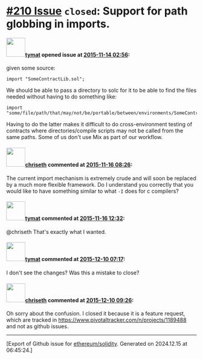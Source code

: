 # [\#210 Issue](https://github.com/ethereum/solidity/issues/210) `closed`: Support for path globbing in imports.

#### <img src="https://avatars.githubusercontent.com/u/849457?u=adbf703b6ca812fb2ef80d46bbb446af7d084072&v=4" width="50">[tymat](https://github.com/tymat) opened issue at [2015-11-14 02:56](https://github.com/ethereum/solidity/issues/210):

given some source:

```
import "SomeContractLib.sol";
```

We should be able to pass a directory to solc for it to be able to find the files needed without having to do something like:

```
import "some/file/path/that/may/not/be/portable/between/environments/SomeContractLib.sol";
```

Having to do the latter makes it difficult to do cross-environment testing of contracts where directories/compile scripts may not be called from the same paths.  Some of us don't use Mix as part of our workflow. 


#### <img src="https://avatars.githubusercontent.com/u/9073706?v=4" width="50">[chriseth](https://github.com/chriseth) commented at [2015-11-16 08:26](https://github.com/ethereum/solidity/issues/210#issuecomment-156954054):

The current import mechanism is extremely crude and will soon be replaced by a much more flexible framework. Do I understand you correctly that you would like to have something similar to what `-I` does for c compilers?

#### <img src="https://avatars.githubusercontent.com/u/849457?u=adbf703b6ca812fb2ef80d46bbb446af7d084072&v=4" width="50">[tymat](https://github.com/tymat) commented at [2015-11-16 12:32](https://github.com/ethereum/solidity/issues/210#issuecomment-157014454):

@chriseth That's exactly what I wanted.

#### <img src="https://avatars.githubusercontent.com/u/849457?u=adbf703b6ca812fb2ef80d46bbb446af7d084072&v=4" width="50">[tymat](https://github.com/tymat) commented at [2015-12-10 07:17](https://github.com/ethereum/solidity/issues/210#issuecomment-163521119):

I don't see the changes?  Was this a mistake to close?

#### <img src="https://avatars.githubusercontent.com/u/9073706?v=4" width="50">[chriseth](https://github.com/chriseth) commented at [2015-12-10 09:26](https://github.com/ethereum/solidity/issues/210#issuecomment-163544324):

Oh sorry about the confusion. I closed it because it is a feature request, which are tracked in https://www.pivotaltracker.com/n/projects/1189488 and not as github issues.


-------------------------------------------------------------------------------



[Export of Github issue for [ethereum/solidity](https://github.com/ethereum/solidity). Generated on 2024.12.15 at 06:45:24.]
